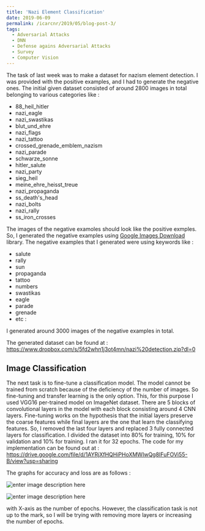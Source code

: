 ```yaml
---
title: 'Nazi Element Classification'
date: 2019-06-09
permalink: /icarcnr/2019/05/blog-post-3/
tags:
  - Adversarial Attacks
  - DNN
  - Defense agains Adversarial Attacks
  - Survey
  - Computer Vision
---
```


The task of last week was to make a dataset for nazism element detection. I was provided with the positive examples, and I had to generate the negative ones. The initial given dataset consisted of around 2800 images in total belonging to various categories like :
 - 88_heil_hitler                  
 - nazi_eagle        
 - nazi_swastikas
 - blut_und_ehre                  
 -  nazi_flags       
 -  nazi_tattoo
 - crossed_grenade_emblem_nazism
 - nazi_parade       
 - schwarze_sonne
 - hitler_salute                   
 - nazi_party        
 - sieg_heil
 - meine_ehre_heisst_treue   
 - nazi_propaganda 
 - ss_death's_head
 - nazi_bolts                     
 -  nazi_rally       
 -  ss_iron_crosses

The images of the negative examoles should look like the positive exmples. So, I generated the negative examples using [Google Images Download](https://github.com/hardikvasa/google-images-download/blob/master/README.rst) library. The negative examples that I generated were using keywords like :
- salute
- rally
- sun
- propaganda
- tattoo
- numbers
- swastikas
- eagle
- parade
- grenade
- etc :

I generated around 3000 images of the negative examples in total.

The generated dataset can be found at : https://www.dropbox.com/s/5fd2whn1j3ot4mn/nazi%20detection.zip?dl=0


## Image Classification

The next task is to fine-tune a classification model. The model cannot be trained from scratch because of the deficiency of the number of images. So fine-tuning and transfer learning is the only option. This, for this purpose I used VGG16 per-trained model on ImageNet dataset. There are 5 blocks of convolutional layers in the model with each block consisting around 4 CNN layers. Fine-tuning works on the hypothesis that the initial layers preserve the coarse features while final layers are the one that learn the classifying features. So, I removed the last four layers and replaced 3 fully connected layers for classification. I divided the dataset into 80% for training, 10% for validation and 10% for training. I ran it for 32 epochs. The code for my implementation can be found out at :
https://drive.google.com/file/d/1AYRjXfHQHiPHoXMWIwQg8IFuFOVi55-B/view?usp=sharing

The graphs for accuracy and loss are as follows :


![enter image description here](https://lh3.googleusercontent.com/V_Xoro7wLWVBNSb4UD5Xnxn3pfz__gLv__h8PCyGmSSN8NZibORrW2ZgC0O81DH8-qcKZKsRj2zQuA)


![enter image description here](https://lh3.googleusercontent.com/YouMg3Kw3Z8hzaNF0rQxREmh3aMv3-u6LqOqHA7oAZDbxMc_6SiBe6b2vRIsQ3GCaLXVbe8q12osFQ)

with X-axis as the number of epochs. However, the classification task is not up to the mark, so I will be trying with removing more layers or increasing the number of epochs.
